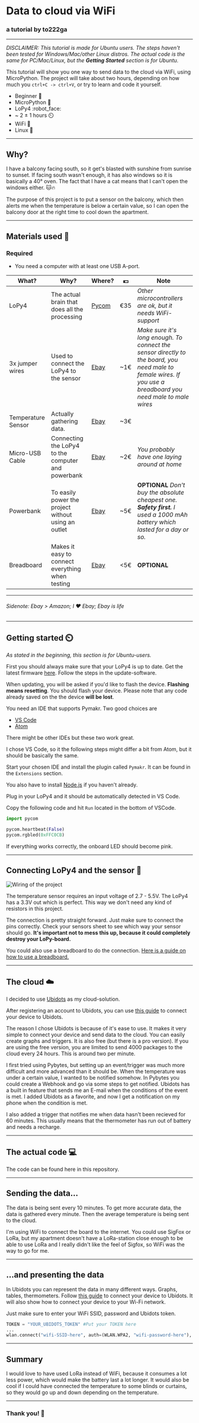 
# Data to cloud via WiFi
### a tutorial by to222ga

---

*DISCLAIMER:
This tutorial is made for Ubuntu users. The steps haven't been tested for Windows/Mac/other Linux distros. The actual code is the same for PC/Mac/Linux, but the **Getting Started** section is for Ubuntu.*

This tutorial will show you one way to send data to the cloud via WiFi, using MicroPython. The project will take about two hours, depending on how much you `ctrl+C -> ctrl+V`, or try to learn and code it yourself.

* Beginner :beginner:
* MicroPython :snake:
* LoPy4 :robot_face: 
* ~ 2 ± 1 hours :timer_clock: 
* WiFi :signal_strength:
* Linux :penguin: 

---

## Why?

I have a balcony facing south, so it get's blasted with sunshine from sunrise to sunset. If facing south wasn't enough, it has also windows so it is basically a 40&deg; oven. The fact that I have a cat means that I can't open the windows either. :cat::fire: 

The purpose of this project is to put a sensor on the balcony, which then alerts me when the temperature is below a certain value, so I can open the balcony door at the right time to cool down the apartment.

---

## Materials used :hammer: 

### Required

* You need a computer with at least one USB A-port.

|What?|Why?|Where?|:dollar:   |Note|
|-|-|-|-|-|
|LoPy4|The actual brain that does all the processing|[Pycom](https://pycom.io/product/lopy4/)|€35|*Other microcontrollers are ok, but it needs WiFi-support*
|3x jumper wires|Used to connect the LoPy4 to the sensor|[Ebay](https://www.ebay.co.uk/sch/i.html?_from=R40&_trksid=m570.l1313&_nkw=jumper+wire+breadboard+male+to+female&_sacat=0&LH_TitleDesc=0&_osacat=0&_odkw=jumper+wire+breadboard+male+to+male)|~1€|*Make sure it's long enough. To connect the sensor directly to the board, you need male to female wires. If you use a breadboard you need male to male wires*|
|Temperature Sensor|Actually gathering data.|[Ebay](https://www.ebay.co.uk/sch/i.html?_from=R40&_trksid=p2334524.m570.l1313.TR5.TRC1.A0.H0.Xtmp36.TRS0&_nkw=tmp36&_sacat=0)|~3€||
|Micro-USB Cable|Connecting the LoPy4 to the computer and powerbank|[Ebay](https://www.ebay.co.uk/sch/i.html?_from=R40&_trksid=p2334524.m570.l1313.TR12.TRC2.A0.H0.Xmicro+usb+to+usb+cable.TRS0&_nkw=micro+usb+to+usb+cable&_sacat=0&LH_TitleDesc=0&_osacat=0&_odkw=micro+usb+to+usb)|~2€|*You probably have one laying around at home*|
|Powerbank|To easily power the project without using an outlet|[Ebay](https://www.ebay.co.uk/sch/i.html?_from=R40&_trksid=p2334524.m570.l1313.TR12.TRC2.A0.H0.Xpowerbank.TRS0&_nkw=powerbank&_sacat=0&LH_TitleDesc=0&_osacat=0&_odkw=micro+usb+to+usb+cable)|~5€|**OPTIONAL** *Don't buy the absolute cheapest one. ***Safety first.*** I used a 1000 mAh battery which lasted for a day or so.*
|Breadboard|Makes it easy to connect everything when testing|[Ebay](https://www.ebay.co.uk/sch/i.html?_from=R40&_trksid=p2334524.m570.l1313.TR2.TRC1.A0.H0.Xbreadboar.TRS0&_nkw=breadboard&_sacat=0&LH_TitleDesc=0&_osacat=0&_odkw=tmp36)|<5€|**OPTIONAL**|

---

###### Sidenote: Ebay > Amazon; I :heart: Ebay; Ebay is life

---

## Getting started :timer_clock: 

*As stated in the beginning, this section is for Ubuntu-users.*

First you should always make sure that your LoPy4 is up to date. Get the latest firmware [here](https://software.pycom.io/downloads/linux-1.16.3.html). Follow the steps in the update-software.

When updating, you will be asked if you'd like to flash the device. **Flashing means resetting**. You should flash your device. Please note that any code already saved on the the device **will be lost**.

You need an IDE that supports Pymakr. Two good choices are

* [VS Code](https://code.visualstudio.com/) 
* [Atom](https://atom.io/)

There might be other IDEs but these two work great.

I chose VS Code, so it the following steps might differ a bit from Atom, but it should be basically the same.

Start your chosen IDE and install the plugin called `Pymakr`. It can be found in the `Extensions` section. 

You also have to install [Node.js](https://nodejs.org/en/) if you haven't already.

Plug in your LoPy4 and it should be automatically detected in VS Code.

Copy the following code and hit `Run` located in the bottom of VSCode.
```python
import pycom

pycom.heartbeat(False)
pycom.rgbled(0xFFC0CB)
```
If everything works correctly, the onboard LED should become pink.

---

## Connecting LoPy4 and the sensor :electric_plug: 

![Wiring of the project](https://imgur.com/DQRSCv3.png)

The temperature sensor requires an input voltage of 2.7 - 5.5V. The LoPy4 has a 3.3V out which is perfect. This way we don't need any kind of resistors in this project.

The connection is pretty straight forward. Just make sure to connect the pins correctly. Check your sensors sheet to see which way your sensor should go. **It's important not to mess this up, because it could completely destroy your LoPy-board.**

You could also use a breadboard to do the connection. [Here is a guide on how to use a breadboard.](https://www.sciencebuddies.org/science-fair-projects/references/how-to-use-a-breadboard)

---

## The cloud :cloud: 
I decided to use [Ubidots](https://ubidots.com/) as my cloud-solution.

After registering an account to Ubidots, you can use [this guide](https://help.ubidots.com/en/articles/961994-connect-any-pycom-board-to-ubidots-using-wi-fi-over-http) to connect your device to Ubidots.

The reason I chose Ubidots is because of it's ease to use. It makes it very simple to connect your device and send data to the cloud. You can easily create graphs and triggers. It is also free (but there is a pro version). If you are using the free version, you are limited to send 4000 packages to the cloud every 24 hours. This is around two per minute.

I first tried using Pybytes, but setting up an event/trigger was much more difficult and more advanced than it should be. When the temperature was under a certain value, I wanted to be notified somehow. In Pybytes you could create a Webhook and go via some steps to get notified. Ubidots has a built in feature that sends me an E-mail when the conditions of the event is met. I added Ubidots as a favorite, and now I get a notification on my phone when the condition is met.

I also added a trigger that notifies me when data hasn't been recieved for 60 minutes. This usually means that the thermometer has run out of battery and needs a recharge.

---

## The actual code :computer: 

The code can be found here in this repository.

---

## Sending the data...

The data is being sent every 10 minutes. To get more accurate data, the data is gathered every minute. Then the average temperature is being sent to the cloud.

I'm using WiFi to connect the board to the internet. You could use SigFox or LoRa, but my apartment doesn't have a LoRa-station close enough to be able to use LoRa and I really didn't like the feel of Sigfox, so WiFi was the way to go for me.

---

## ...and presenting the data

In Ubidots you can represent the data in many different ways. Graphs, tables, thermometers. Follow [this guide](https://help.ubidots.com/en/articles/961994-connect-any-pycom-board-to-ubidots-using-wi-fi-over-http) to connect your device to Ubidots. It will also show how to connect your device to your Wi-Fi network.

Just make sure to enter your WiFi SSID, password and Ubidots token.
```python
TOKEN = "YOUR_UBIDOTS_TOKEN" #Put your TOKEN here
...
wlan.connect("wifi-SSID-here", auth=(WLAN.WPA2, "wifi-password-here"), timeout=5000)
```

---

## Summary

I would love to have used LoRa instead of WiFi, because it consumes a lot less power, which would make the battery last a lot longer. It would also be cool if I could have connected the temperature to some blinds or curtains, so they would go up and down depending on the temperature.

---

### Thank you! :sheep: 



